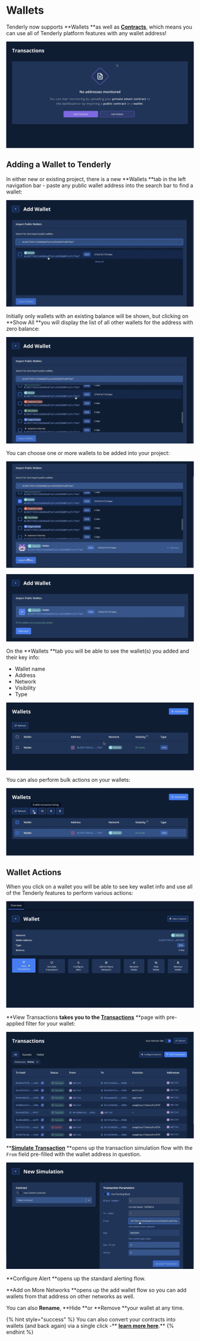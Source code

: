 # Wallets

Tenderly now supports **Wallets **as well as [**Contracts**](../smart-contracts/), which means you can use all of Tenderly platform features with any wallet address!

![](<../../.gitbook/assets/Screenshot 2021-10-14 at 13.25.24.png>)

## Adding a Wallet to Tenderly

In either new or existing project, there is a new **Wallets **tab in the left navigation bar - paste any public wallet address into the search bar to find a wallet:

![](<../../.gitbook/assets/Screenshot 2021-10-14 at 13.29.43.png>)

Initially only wallets with an existing balance will be shown, but clicking on **Show All **you will display the list of all other wallets for the address with zero balance:

![](<../../.gitbook/assets/Screenshot 2021-10-14 at 13.31.21.png>)

You can choose one or more wallets to be added into your project:

![](<../../.gitbook/assets/Screenshot 2021-10-14 at 13.33.42.png>)

![](<../../.gitbook/assets/Screenshot 2021-10-14 at 13.34.45.png>)

On the **Wallets **tab you will be able to see the wallet(s) you added and their key info:

* Wallet name
* Address
* Network
* Visibility
* Type

![](<../../.gitbook/assets/Screenshot 2021-10-14 at 13.36.01.png>)

You can also perform bulk actions on your wallets:

![](<../../.gitbook/assets/Screenshot 2021-10-14 at 13.36.39.png>)

## Wallet Actions

When you click on a wallet you will be able to see key wallet info and use all of the Tenderly features to perform various actions:

![](<../../.gitbook/assets/Screenshot 2021-10-14 at 13.40.11.png>)

**View Transactions **takes you to the [**Transactions**](../contracts/)** **page with pre-applied filter for your wallet:

![](<../../.gitbook/assets/Screenshot 2021-10-14 at 13.41.21.png>)

****[**Simulate Transaction**](../../simulations-and-forks/how-to-simulate-a-transaction/)** **opens up the transaction simulation flow with the `From` field pre-filled with the wallet address in question.

![](<../../.gitbook/assets/Screenshot 2021-10-14 at 13.41.50.png>)

**Configure Alert **opens up the standard alerting flow.&#x20;

**Add on More Networks **opens up the add wallet flow so you can add wallets from that address on other networks as well.

You can also **Rename**, **Hide **or **Remove **your wallet at any time.

{% hint style="success" %}
You can also convert your contracts into wallets (and back again) via a single click -** **[**learn more here**](converting-contracts-into-wallets.md)**.**
{% endhint %}
